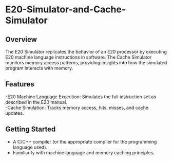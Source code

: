 # E20-Simulator-and-Cache-Simulator

## Overview 
The E20 Simulator replicates the behavior of an E20 processor by executing E20 machine language instructions in software. The Cache Simulator monitors memory access patterns, providing insights into how the simulated program interacts with memory.

## Features 
  -E20 Machine Language Execution: Simulates the full instruction set as described in the E20 manual.  
  -Cache Simulation: Tracks memory access, hits, misses, and cache updates.

## Getting Started 
  - A C/C++ compiler (or the appropriate compiler for the programming language used).
  - Familiarity with machine language and memory caching principles.
